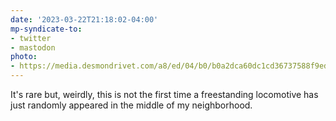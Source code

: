```yaml
---
date: '2023-03-22T21:18:02-04:00'
mp-syndicate-to:
- twitter
- mastodon
photo:
- https://media.desmondrivet.com/a8/ed/04/b0/b0a2dca60dc1cd36737588f9ed477cad18b71664855e697a8130ae27.jpg
---
```


It's rare but, weirdly, this is not the first time a freestanding locomotive has just randomly appeared in the middle of my neighborhood.
